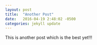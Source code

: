 ```yaml
---
layout: post
title:  "Another Post"
date:   2016-04-19 2:48:02 -0500
categories: jekyll update
---
```

This is another post which is the best yet!!!
